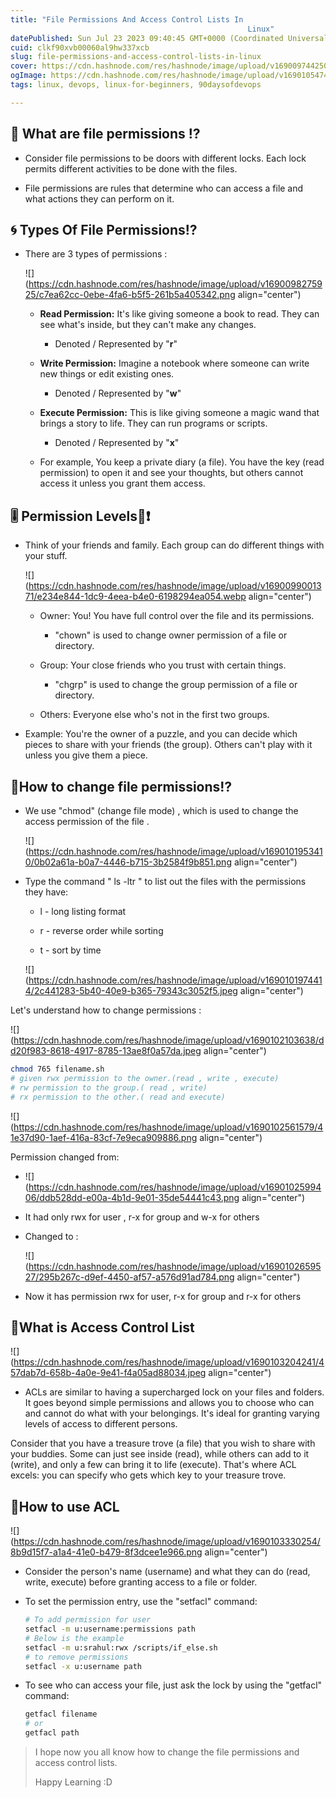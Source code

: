 ```yaml
---
title: "File Permissions And Access Control Lists In 
                                                     Linux"
datePublished: Sun Jul 23 2023 09:40:45 GMT+0000 (Coordinated Universal Time)
cuid: clkf90xvb00060al9hw337xcb
slug: file-permissions-and-access-control-lists-in-linux
cover: https://cdn.hashnode.com/res/hashnode/image/upload/v1690097442508/8f322f65-6c95-491e-abe9-f87269428bae.jpeg
ogImage: https://cdn.hashnode.com/res/hashnode/image/upload/v1690105474730/4ef7be05-7b51-46e2-8a5a-6be45c88a285.png
tags: linux, devops, linux-for-beginners, 90daysofdevops

---
```


## 📝 What are file permissions ⁉️

* Consider file permissions to be doors with different locks. Each lock permits different activities to be done with the files.
    
* File permissions are rules that determine who can access a file and what actions they can perform on it.
    

## 🌀 Types Of File Permissions⁉️

* There are 3 types of permissions :
    
    ![](https://cdn.hashnode.com/res/hashnode/image/upload/v1690098275925/c7ea62cc-0ebe-4fa6-b5f5-261b5a405342.png align="center")
    
    * **Read Permission:** It's like giving someone a book to read. They can see what's inside, but they can't make any changes.
        
        * Denoted / Represented by "**r**"
            
    * **Write Permission:** Imagine a notebook where someone can write new things or edit existing ones.
        
        * Denoted / Represented by "**w**"
            
    * **Execute Permission:** This is like giving someone a magic wand that brings a story to life. They can run programs or scripts.
        
        * Denoted / Represented by "**x**"
            
    * For example, You keep a private diary (a file). You have the key (read permission) to open it and see your thoughts, but others cannot access it unless you grant them access.
        

## 🎚️ Permission Levels🤔❗

* Think of your friends and family. Each group can do different things with your stuff.
    
    ![](https://cdn.hashnode.com/res/hashnode/image/upload/v1690099001371/e234e844-1dc9-4eea-b4e0-6198294ea054.webp align="center")
    
    * Owner: You! You have full control over the file and its permissions.
        
        * "chown" is used to change owner permission of a file or directory.
            
    * Group: Your close friends who you trust with certain things.
        
        * "chgrp" is used to change the group permission of a file or directory.
            
    * Others: Everyone else who's not in the first two groups.
        
* Example: You're the owner of a puzzle, and you can decide which pieces to share with your friends (the group). Others can't play with it unless you give them a piece.
    

## 🔄How to change file permissions⁉️

* We use "chmod" (change file mode) , which is used to change the access permission of the file .
    
    ![](https://cdn.hashnode.com/res/hashnode/image/upload/v1690101953410/0b02a61a-b0a7-4446-b715-3b2584f9b851.png align="center")
    
* Type the command " ls -ltr " to list out the files with the permissions they have:
    
    * l - long listing format
        
    * r - reverse order while sorting
        
    * t - sort by time
        
    
    ![](https://cdn.hashnode.com/res/hashnode/image/upload/v1690101974414/2c441283-5b40-40e9-b365-79343c3052f5.jpeg align="center")
    

Let's understand how to change permissions :

![](https://cdn.hashnode.com/res/hashnode/image/upload/v1690102103638/dd20f983-8618-4917-8785-13ae8f0a57da.jpeg align="center")

```bash
chmod 765 filename.sh
# given rwx permission to the owner.(read , write , execute)
# rw permission to the group.( read , write)
# rx permission to the other.( read and execute)
```

![](https://cdn.hashnode.com/res/hashnode/image/upload/v1690102561579/41e37d90-1aef-416a-83cf-7e9eca909886.png align="center")

Permission changed from:

* ![](https://cdn.hashnode.com/res/hashnode/image/upload/v1690102599406/ddb528dd-e00a-4b1d-9e01-35de54441c43.png align="center")
    
* It had only rwx for user , r-x for group and w-x for others
    
* Changed to :
    
    ![](https://cdn.hashnode.com/res/hashnode/image/upload/v1690102659527/295b267c-d9ef-4450-af57-a576d91ad784.png align="center")
    
* Now it has permission rwx for user, r-x for group and r-x for others
    

## 🦾What is Access Control List

![](https://cdn.hashnode.com/res/hashnode/image/upload/v1690103204241/457dab7d-658b-4a0e-9e41-f4a05ad88034.jpeg align="center")

* ACLs are similar to having a supercharged lock on your files and folders. It goes beyond simple permissions and allows you to choose who can and cannot do what with your belongings. It's ideal for granting varying levels of access to different persons.
    

Consider that you have a treasure trove (a file) that you wish to share with your buddies. Some can just see inside (read), while others can add to it (write), and only a few can bring it to life (execute). That's where ACL excels: you can specify who gets which key to your treasure trove.

## 🔧How to use ACL

![](https://cdn.hashnode.com/res/hashnode/image/upload/v1690103330254/8b9d15f7-a1a4-41e0-b479-8f3dcee1e966.png align="center")

* Consider the person's name (username) and what they can do (read, write, execute) before granting access to a file or folder.
    
* To set the permission entry, use the "setfacl" command:
    
    ```bash
    # To add permission for user
    setfacl -m u:username:permissions path
    # Below is the example
    setfacl -m u:srahul:rwx /scripts/if_else.sh
    # to remove permissions
    setfacl -x u:username path
    ```
    
* To see who can access your file, just ask the lock by using the "getfacl" command:
    
    ```bash
    getfacl filename
    # or 
    getfacl path
    ```
    

> I hope now you all know how to change the file permissions and access control lists.
> 
> Happy Learning :D